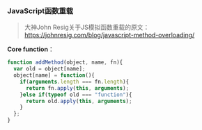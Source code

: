 ### JavaScript函数重载
> 大神John Resig关于JS模拟函数重载的原文：<a href="https://johnresig.com/blog/javascript-method-overloading/">https://johnresig.com/blog/javascript-method-overloading/</a>

**Core function**：
```js
function addMethod(object, name, fn){
  var old = object[name];
  object[name] = function(){
    if(arguments.length === fn.length){
      return fn.apply(this, arguments);
    }else if(typeof old === "function"){
      return old.apply(this, arguments);
    }
  };
}
```
